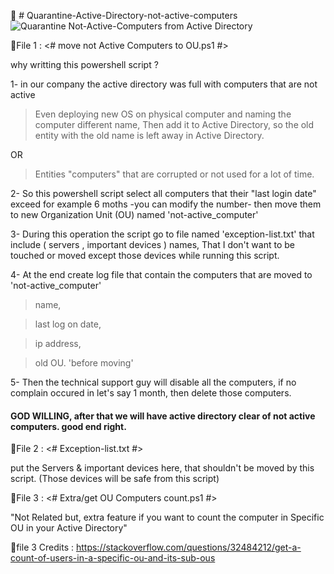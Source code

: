📰 # Quarantine-Active-Directory-not-active-computers 
<picture>
  <img alt="Quarantine Not-Active-Computers from Active Directory" src="https://i.imgur.com/aG595ee.png">
</picture>

📂File 1 :
<# move not Active Computers to OU.ps1 #>

why writting this powershell script ?

1- in our company the active directory was full with computers that are not active
> Even deploying new OS on physical computer and naming the computer different name,
Then add it to Active Directory, so the old entity with the old name is left away in Active Directory. 

OR

> Entities "computers" that are corrupted or not used for a lot of time.

2- So this powershell script select all computers that their "last login date" exceed for example 6 moths -you can modify the number-
then move them to new Organization Unit (OU) named 'not-active_computer'

3- During this operation the script go to file named 'exception-list.txt'
that include ( servers , important devices ) names, That I don't want to be touched or moved
except those devices while running this script.

4- At the end create log file that contain
the computers that are moved to 'not-active_computer'
> name,

> last log on date,

> ip address,

> old OU. 'before moving'

5- Then the technical support guy will disable all the computers, if no complain occured in let's say 1 month,
then delete those computers.

<H4>GOD WILLING, after that we will have active directory clear of not active computers.
good end right.</H4>


📂File 2 :
<# Exception-list.txt #>

put the Servers & important devices here, that shouldn't be moved by this script.
(Those devices will be safe from this script)

📂File 3 :
<# Extra/get OU Computers count.ps1 #>

"Not Related but, extra feature if you want to count the computer in Specific OU in your Active Directory"

📜file 3 Credits : 
https://stackoverflow.com/questions/32484212/get-a-count-of-users-in-a-specific-ou-and-its-sub-ous
